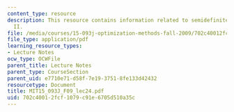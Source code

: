 ```yaml
---
content_type: resource
description: This resource contains information related to semidefinite optimization
  II.
file: /media/courses/15-093j-optimization-methods-fall-2009/702c40012fcf1079c91e6705d510a35c_MIT15_093J_F09_lec24.pdf
file_type: application/pdf
learning_resource_types:
- Lecture Notes
ocw_type: OCWFile
parent_title: Lecture Notes
parent_type: CourseSection
parent_uid: e7710e71-d58f-7e19-3751-8fe133d42432
resourcetype: Document
title: MIT15_093J_F09_lec24.pdf
uid: 702c4001-2fcf-1079-c91e-6705d510a35c
---
```


